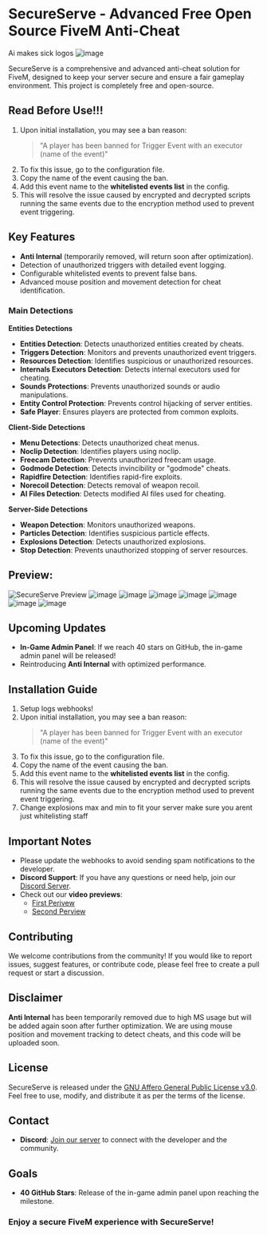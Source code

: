 # SecureServe - Advanced Free Open Source FiveM Anti-Cheat
Ai makes sick logos
![image](https://github.com/user-attachments/assets/5b7be81d-46d0-44cf-9d62-4e8e926bdfac)

SecureServe is a comprehensive and advanced anti-cheat solution for FiveM, designed to keep your server secure and ensure a fair gameplay environment. This project is completely free and open-source.

## Read Before Use!!!
1. Upon initial installation, you may see a ban reason:
   > "A player has been banned for Trigger Event with an executor (name of the event)"
2. To fix this issue, go to the configuration file.
3. Copy the name of the event causing the ban.
4. Add this event name to the **whitelisted events list** in the config.
5. This will resolve the issue caused by encrypted and decrypted scripts running the same events due to the encryption method used to prevent event triggering.

## Key Features
- **Anti Internal** (temporarily removed, will return soon after optimization).
- Detection of unauthorized triggers with detailed event logging.
- Configurable whitelisted events to prevent false bans.
- Advanced mouse position and movement detection for cheat identification.

### Main Detections
**Entities Detections**
- **Entities Detection**: Detects unauthorized entities created by cheats.
- **Triggers Detection**: Monitors and prevents unauthorized event triggers.
- **Resources Detection**: Identifies suspicious or unauthorized resources.
- **Internals Executors Detection**: Detects internal executors used for cheating.
- **Sounds Protections**: Prevents unauthorized sounds or audio manipulations.
- **Entity Control Protection**: Prevents control hijacking of server entities.
- **Safe Player**: Ensures players are protected from common exploits.

**Client-Side Detections**
- **Menu Detections**: Detects unauthorized cheat menus.
- **Noclip Detection**: Identifies players using noclip.
- **Freecam Detection**: Prevents unauthorized freecam usage.
- **Godmode Detection**: Detects invincibility or "godmode" cheats.
- **Rapidfire Detection**: Identifies rapid-fire exploits.
- **Norecoil Detection**: Detects removal of weapon recoil.
- **AI Files Detection**: Detects modified AI files used for cheating.

**Server-Side Detections**
- **Weapon Detection**: Monitors unauthorized weapons.
- **Particles Detection**: Identifies suspicious particle effects.
- **Explosions Detection**: Detects unauthorized explosions.
- **Stop Detection**: Prevents unauthorized stopping of server resources.

## Preview: 
![SecureServe Preview](https://github.com/user-attachments/assets/37b39ce0-a7ee-4ac1-a9c7-6033c086ce9b)
![image](https://github.com/user-attachments/assets/6d381556-3273-4b45-b2c6-fd1e07c836b9)
![image](https://github.com/user-attachments/assets/f7f51ae5-0229-4261-a91f-525cd64afd6d)
![image](https://github.com/user-attachments/assets/7ff2e07e-5f4c-4caa-b308-fedb87e44aa3)
![image](https://github.com/user-attachments/assets/7a73d5ec-bd6f-441e-9761-7f4734d8c471)
![image](https://github.com/user-attachments/assets/14964ca5-85eb-4df1-8aa1-b8b000790d8c)
![image](https://github.com/user-attachments/assets/788300fa-0c1b-4361-bf84-c0d066af9cba)
![image](https://github.com/user-attachments/assets/74bbe83a-1967-4f2f-8ec6-0b9bc85604eb)

## Upcoming Updates
- **In-Game Admin Panel**: If we reach 40 stars on GitHub, the in-game admin panel will be released!
- Reintroducing **Anti Internal** with optimized performance.
  
## Installation Guide
1. Setup logs webhooks!
2. Upon initial installation, you may see a ban reason:
   > "A player has been banned for Trigger Event with an executor (name of the event)"
3. To fix this issue, go to the configuration file.
4. Copy the name of the event causing the ban.
5. Add this event name to the **whitelisted events list** in the config.
6. This will resolve the issue caused by encrypted and decrypted scripts running the same events due to the encryption method used to prevent event triggering.
7. Change explosions max and min to fit your server make sure you arent just whitelisting staff

## Important Notes
- Please update the webhooks to avoid sending spam notifications to the developer.
- **Discord Support**: If you have any questions or need help, join our [Discord Server](https://discord.gg/z6qGGtbcr4).
- Check out our **video previews**:
  - [First Perivew](https://www.youtube.com/watch?v=xgFFfGNQehk)
  - [Second Perview](https://youtu.be/BfSHgVtE3eE)

## Contributing
We welcome contributions from the community! If you would like to report issues, suggest features, or contribute code, please feel free to create a pull request or start a discussion.

## Disclaimer
**Anti Internal** has been temporarily removed due to high MS usage but will be added again soon after further optimization. We are using mouse position and movement tracking to detect cheats, and this code will be uploaded soon.

## License
SecureServe is released under the [GNU Affero General Public License v3.0](https://www.gnu.org/licenses/agpl-3.0.en.html). Feel free to use, modify, and distribute it as per the terms of the license.

## Contact
- **Discord**: [Join our server](https://discord.gg/z6qGGtbcr4) to connect with the developer and the community.

## Goals
- **40 GitHub Stars**: Release of the in-game admin panel upon reaching the milestone.

### Enjoy a secure FiveM experience with SecureServe!
